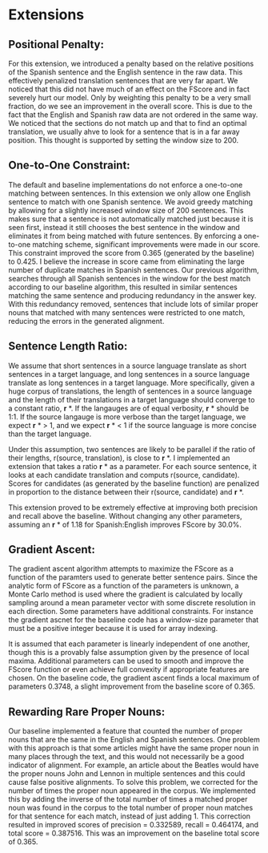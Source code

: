 Extensions
==========

## Positional Penalty:

   For this extension, we introduced a penalty based on the relative positions of the Spanish sentence and the English sentence in the raw data. This effectively penalized translation sentences that are very far apart. We noticed that this did not have much of an effect on the FScore and in fact severely hurt our model. Only by weighting this penalty to be a very small fraction, do we see an improvement in the overall score. This is due to the fact that the English and Spanish raw data are not ordered in the same way. We noticed that the sections do not match up and that to find an optimal translation, we usually ahve to look for a sentence that is in a far away position. This thought is supported by setting the window size to 200.

## One-to-One Constraint:

   The default and baseline implementations do not enforce a one-to-one matching between sentences. In this extension we only allow one English sentence to match with one Spanish sentence. We avoid greedy matching by allowing for a slightly increased window size of 200 sentences. This makes sure that a sentence is not automatically matched just because it is seen first, instead it still chooses the best sentence in the window and eliminates it from being matched with future sentences. By enforcing a one-to-one matching scheme, significant improvements were made in our score. This constraint improved the score from 0.365 (generated by the baseline) to 0.425. I believe the increase in score came from eliminating the large number of duplicate matches in Spanish sentences. Our previous algorithm, searches through all Spanish sentences in the window for the best match according to our baseline algorithm, this resulted in similar sentences matching the same sentence and producing redundancy in the answer key. With this redundancy removed, sentences that include lots of similar proper nouns that matched with many sentences were restricted to one match, reducing the errors in the generated alignment.

## Sentence Length Ratio:

   We assume that short sentences in a source language translate as short sentences in a target language, and long sentences in a source language translate as long sentences in a target language. More specifically, given a huge corpus of translations, the length of sentences in a source language and the length of their translations in a target language should converge to a constant ratio, **r** *. If the langauges are of equal verbosity, **r** * should be 1:1. If the source langauge is more verbose than the target language, we expect **r** * > 1, and we expect **r** * < 1 if the source language is more concise than the target language.

   Under this assumption, two sentences are likely to be parallel if the ratio of their lengths, r(source, translation), is close to **r** *. I implemented an extension that takes a ratio **r** * as a parameter. For each source sentence, it looks at each candidate translation and computs r(source, candidate). Scores for candidates (as generated by the baseline function) are penalized in proportion to the distance between their r(source, candidate) and **r** *.

This extension proved to be extremely effective at improving both precision and recall above the baseline. Without changing any other parameters, assuming an **r** * of 1.18 for Spanish:English improves FScore by 30.0%.

## Gradient Ascent:

The gradient ascent algorithm attempts to maximize the FScore as a function of the paramters used to generate better sentence pairs. Since the analytic form of FScore as a function of the parameters is unknown, a Monte Carlo method is used where the gradient is calculated by locally sampling around a mean parameter vector with some discrete resolution in each direction. Some parameters have additional constraints. For instance the gradient ascnet for the baseline code has a window-size parameter that must be a positive integer because it is used for array indexing.

It is assumed that each parameter is linearly independent of one another, though this is a provably false assumption given by the presence of local maxima. Additional parameters can be used to smooth and improve the FScore function or even achieve full convexity if appropriate features are chosen. On the baseline code, the gradient ascent finds a local maximum of parameters 0.3748, a slight improvement from the baseline score of 0.365.

## Rewarding Rare Proper Nouns:

Our baseline implemented a feature that counted the number of proper nouns that are the same in the English and Spanish sentences. One problem with this approach is that some articles might have the same proper noun in many places through the text, and this would not necessarily be a good indicator of alignment. For example, an article about the Beatles would have the proper nouns John and Lennon in multiple sentences and this could cause false positive alignments. To solve this problem, we corrected for the number of times the proper noun appeared in the corpus. We implemented this by adding the inverse of the total number of times a matched proper noun was found in the corpus to the total number of proper noun matches for that sentence for each match, instead of just adding 1. This correction resulted in improved scores of precision = 0.332589, recall = 0.464174, and total score = 0.387516. This was an improvement on the baseline total score of 0.365.